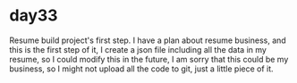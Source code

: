 # day33
Resume build project's first step.
I have a plan about resume business, and this is the first step of it, I create a json file including all the data in my resume, so I could modify this in the future, I am sorry that this could be my business, so I might not upload all the code to git, just a little piece of it.
